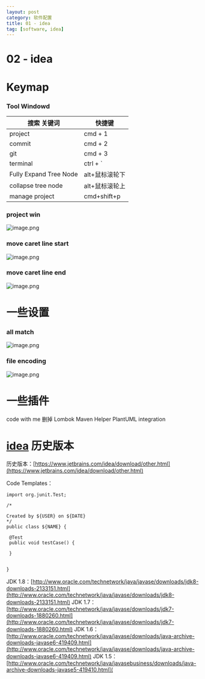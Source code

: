 ```yaml
---
layout: post
category: 软件配置
title: 01 - idea
tag: [software, idea]
---
```

# 02 - idea

# Keymap

### Tool Windowd

| 搜索 关键词            | 快捷键         |
| ---------------------- | -------------- |
| project                | cmd + 1        |
| commit                 | cmd + 2        |
| git                    | cmd + 3        |
| terminal               | ctrl + `       |
| Fully Expand Tree Node | alt+鼠标滚轮下 |
| collapse tree node     | alt+鼠标滚轮上 |
| manage project         | cmd+shift+p    |


### project win

![image.png](https://tianbin.cc/img/mbp/software/02-idea-01-project-window.jpg)

### move caret line start

![image.png](https://tianbin.cc/img/mbp/software/02-idea-02-move-start.jpg)
### move caret line end

![image.png](https://tianbin.cc/img/mbp/software/02-idea-03-move-end.jpg)

# 一些设置

### all match

![image.png](https://tianbin.cc/img/mbp/software/02-idea-04-allmatch.jpg)

### file encoding

![image.png](https://tianbin.cc/img/mbp/software/02-idea-05-fileencoding.jpg)

# 一些插件

code with me 删掉
Lombok
Maven Helper
PlantUML integration

# [idea](https://www.jetbrains.com/idea/) 历史版本

历史版本：[https://www.jetbrains.com/idea/download/other.html](https://www.jetbrains.com/idea/download/other.html)

Code Templates：

```
import org.junit.Test;

/*

Created by ${USER} on ${DATE}
*/
public class ${NAME} {

 @Test
 public void testCase() {

 }


}
```

JDK 1.8：[http://www.oracle.com/technetwork/java/javase/downloads/jdk8-downloads-2133151.html](http://www.oracle.com/technetwork/java/javase/downloads/jdk8-downloads-2133151.html)
JDK 1.7：[http://www.oracle.com/technetwork/java/javase/downloads/jdk7-downloads-1880260.html](http://www.oracle.com/technetwork/java/javase/downloads/jdk7-downloads-1880260.html)
JDK 1.6：[http://www.oracle.com/technetwork/java/javase/downloads/java-archive-downloads-javase6-419409.html](http://www.oracle.com/technetwork/java/javase/downloads/java-archive-downloads-javase6-419409.html)
JDK 1.5：[http://www.oracle.com/technetwork/java/javasebusiness/downloads/java-archive-downloads-javase5-419410.html](